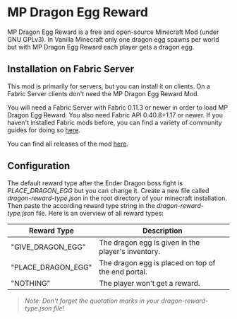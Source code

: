 # MP Dragon Egg Reward

MP Dragon Egg Reward is a free and open-source Minecraft Mod (under GNU GPLv3). In Vanilla Minecraft only one dragon egg spawns per world but with MP Dragon Egg Reward each player gets a dragon egg.

## Installation on Fabric Server

This mod is primarily for servers, but you can install it on clients. On a Fabric Server clients don't need the MP Dragon Egg Reward Mod.

You will need a Fabric Server with Fabric 0.11.3 or newer in order to load MP Dragon Egg Reward. You also need Fabric API 0.40.8+1.17 or newer. If you haven't installed Fabric mods before, you can find a variety of community guides for doing so [here](https://fabricmc.net/wiki/install).

You can find all releases of the mod [here](https://github.com/melvinfocke/mp-dragon-egg-reward-mod/releases).

## Configuration

The default reward type after the Ender Dragon boss fight is *PLACE_DRAGON_EGG* but you can change it. Create a new file called *dragon-reward-type.json* in the root directory of your minecraft installation. Then paste the according reward type string in the *dragon-reward-type.json* file. Here is an overview of all reward types:

| Reward Type        | Description                                        |
| ------------------ | -------------------------------------------------- |
| "GIVE_DRAGON_EGG"  | The dragon egg is given in the player's inventory. |
| "PLACE_DRAGON_EGG" | The dragon egg is placed on top of the end portal. |
| "NOTHING"          | The player won't get a reward.                     |

> *Note: Don't forget the quotation marks in your dragon-reward-type.json file!*

